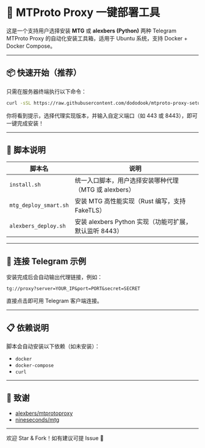 # 🚀 MTProto Proxy 一键部署工具

这是一个支持用户选择安装 **MTG** 或 **alexbers (Python)** 两种 Telegram MTProto Proxy 的自动化安装工具箱，适用于 Ubuntu 系统，支持 Docker + Docker Compose。

---

## 📦 快速开始（推荐）

只需在服务器终端执行以下命令：

```bash
curl -sSL https://raw.githubusercontent.com/dododook/mtproto-proxy-setup/main/install.sh | bash
```

你将看到提示，选择代理实现版本，并输入自定义端口（如 443 或 8443），即可一键完成安装！

---

## 🔧 脚本说明

| 脚本名 | 说明 |
|--------|------|
| `install.sh` | 统一入口脚本，用户选择安装哪种代理（MTG 或 alexbers） |
| `mtg_deploy_smart.sh` | 安装 MTG 高性能实现（Rust 编写，支持 FakeTLS） |
| `alexbers_deploy.sh` | 安装 alexbers Python 实现（功能可扩展，默认监听 8443） |

---

## 🔐 连接 Telegram 示例

安装完成后会自动输出代理链接，例如：

```
tg://proxy?server=YOUR_IP&port=PORT&secret=SECRET
```

直接点击即可用 Telegram 客户端连接。

---

## 📋 依赖说明

脚本会自动安装以下依赖（如未安装）：

- `docker`
- `docker-compose`
- `curl`

---

## 🤝 致谢

- [alexbers/mtprotoproxy](https://github.com/alexbers/mtprotoproxy)
- [nineseconds/mtg](https://github.com/9seconds/mtg)

---

欢迎 Star & Fork！如有建议可提 Issue 🙌
